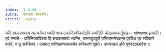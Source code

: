 ```yaml
---
index:  1.3.56
sutra:  उपाद्यमः स्वकरणे।
vritti:  nyasa
---
```


यदि स्वकरणमात्र आत्मनेपदं भवति शाकटकादिस्वीकारेऽपि स्यादिति चोद्यमपाकर्त्तुमाह-- `पाणिग्रहणम्` इत्यादि। एवं मन्यते-- प्रतिनियतविषया हि शब्दशक्तयो भवन्ति, यस्मादुपपूर्वो यमिरात्मनेपदान्त एवंविध एव स्वीकारे वर्तते; न तु सर्वस्मिन्। तस्मात् पाणिग्रहणात्मकमेव स्वीकरणं गृह्रते। उपयच्छत इति पूर्ववद्यच्छादेशः॥
